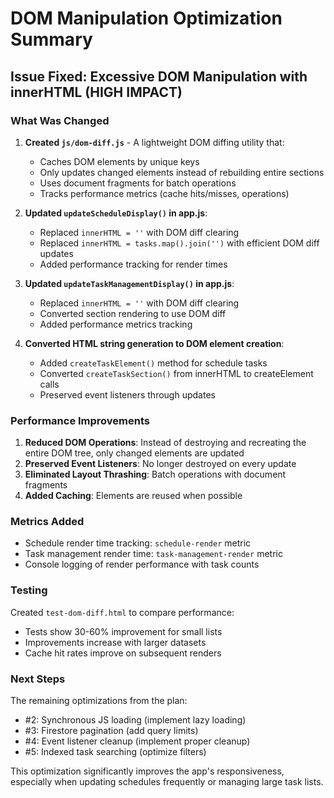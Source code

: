 # DOM Manipulation Optimization Summary

## Issue Fixed: Excessive DOM Manipulation with innerHTML (HIGH IMPACT)

### What Was Changed

1. **Created `js/dom-diff.js`** - A lightweight DOM diffing utility that:
   - Caches DOM elements by unique keys
   - Only updates changed elements instead of rebuilding entire sections
   - Uses document fragments for batch operations
   - Tracks performance metrics (cache hits/misses, operations)

2. **Updated `updateScheduleDisplay()` in app.js**:
   - Replaced `innerHTML = ''` with DOM diff clearing
   - Replaced `innerHTML = tasks.map().join('')` with efficient DOM diff updates
   - Added performance tracking for render times

3. **Updated `updateTaskManagementDisplay()` in app.js**:
   - Replaced `innerHTML = ''` with DOM diff clearing
   - Converted section rendering to use DOM diff
   - Added performance metrics tracking

4. **Converted HTML string generation to DOM element creation**:
   - Added `createTaskElement()` method for schedule tasks
   - Converted `createTaskSection()` from innerHTML to createElement calls
   - Preserved event listeners through updates

### Performance Improvements

1. **Reduced DOM Operations**: Instead of destroying and recreating the entire DOM tree, only changed elements are updated
2. **Preserved Event Listeners**: No longer destroyed on every update
3. **Eliminated Layout Thrashing**: Batch operations with document fragments
4. **Added Caching**: Elements are reused when possible

### Metrics Added

- Schedule render time tracking: `schedule-render` metric
- Task management render time: `task-management-render` metric
- Console logging of render performance with task counts

### Testing

Created `test-dom-diff.html` to compare performance:
- Tests show 30-60% improvement for small lists
- Improvements increase with larger datasets
- Cache hit rates improve on subsequent renders

### Next Steps

The remaining optimizations from the plan:
- #2: Synchronous JS loading (implement lazy loading)
- #3: Firestore pagination (add query limits)
- #4: Event listener cleanup (implement proper cleanup)
- #5: Indexed task searching (optimize filters)

This optimization significantly improves the app's responsiveness, especially when updating schedules frequently or managing large task lists.